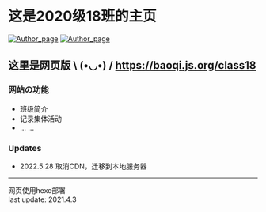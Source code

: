 # 这是2020级18班的主页

[![Author_page](https://img.shields.io/badge/Author%20page-on%20github-blue)](https://github.com/baoqi-zhong/class18)
[![Author_page](https://img.shields.io/badge/Author%20page-on%20bilibili-green)](https://space.bilibili.com/290472819)

##  这里是网页版 \﻿ (•◡•) /   https://baoqi.js.org/class18

### 网站の功能
 - 班级简介
 - 记录集体活动
 - ... ...

### Updates
 - 2022.5.28 取消CDN，迁移到本地服务器

---
网页使用hexo部署  
last update: 2021.4.3